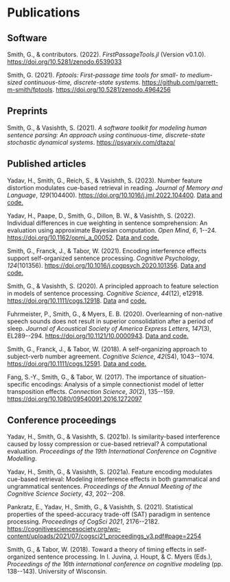 # Publications

## Software

Smith, G., & contributors. (2022). *FirstPassageTools.jl* (Version
v0.1.0). <https://doi.org/10.5281/zenodo.6539033>

Smith, G. (2021). *Fptools: First-passage time tools for small- to
medium-sized continuous-time, discrete-state systems*.
https://github.com/garrett-m-smith/fptools.
<https://doi.org/10.5281/zenodo.4964256>

## Preprints

Smith, G., & Vasishth, S. (2021). *A software toolkit for modeling human
sentence parsing: An approach using continuous-time, discrete-state
stochastic dynamical systems*. <https://psyarxiv.com/dtazq/>

## Published articles

Yadav, H., Smith, G., Reich, S., & Vasishth, S. (2023). Number feature
distortion modulates cue-based retrieval in reading. *Journal of Memory
and Language*, *129*(104400).
<https://doi.org/10.1016/j.jml.2022.104400>. [Data and
code.](https://osf.io/gqj3p/)

Yadav, H., Paape, D., Smith, G., Dillon, B. W., & Vasishth, S. (2022).
Individual differences in cue weighting in sentence somprehension: An
evaluation using approximate Bayesian computation. *Open Mind*, *6*,
1--24. <https://doi.org/10.1162/opmi_a_00052>. [Data and
code.](https://osf.io/3na9q/)

Smith, G., Franck, J., & Tabor, W. (2021). Encoding interference effects
support self-organized sentence processing. *Cognitive Psychology*,
*124*(101356). <https://doi.org/10.1016/j.cogpsych.2020.101356>. [Data
and code.](https://osf.io/hjrkn/)

Smith, G., & Vasishth, S. (2020). A principled approach to feature
selection in models of sentence processing. *Cognitive Science*,
*44*(12), e12918. <https://doi.org/10.1111/cogs.12918>.
[Data](https://osf.io/395xb/) and
[code.](https://github.com/smith-garrett/spec_context)

Fuhrmeister, P., Smith, G., & Myers, E. B. (2020). Overlearning of
non-native speech sounds does not result in superior consolidation after
a period of sleep. *Journal of Acoustical Society of America Express
Letters*, *147*(3), EL289--294. <https://doi.org/10.1121/10.0000943>.
[Data and code.](https://osf.io/hm24w/)

Smith, G., Franck, J., & Tabor, W. (2018). A self-organizing approach to
subject-verb number agreement. *Cognitive Science*, *42*(S4),
1043--1074. <https://doi.org/10.1111/cogs.12591>. [Data and
code.](https://github.com/smith-garrett/SmithFranckTabor2018)

Fang, S.-Y., Smith, G., & Tabor, W. (2017). The importance of
situation-specific encodings: Analysis of a simple connectionist model
of letter transposition effects. *Connection Science*, *30*(2),
135--159. <https://doi.org/10.1080/09540091.2016.1272097>

## Conference proceedings

Yadav, H., Smith, G., & Vasishth, S. (2021b). Is similarity-based
interference caused by lossy compression or cue-based retrieval? A
computational evaluation. *Proceedings of the 19th International
Conference on Cognitive Modelling*.

Yadav, H., Smith, G., & Vasishth, S. (2021a). Feature encoding modulates
cue-based retrieval: Modeling interference effects in both grammatical
and ungrammatical sentences. *Proceedings of the Annual Meeting of the
Cognitive Science Society*, *43*, 202--208.

Pankratz, E., Yadav, H., Smith, G., & Vasishth, S. (2021). Statistical
properties of the speed-accuracy trade-off (SAT) paradigm in sentence
processing. *Proceedings of CogSci 2021*, 2176--2182.
<https://cognitivesciencesociety.org/wp-content/uploads/2021/07/cogsci21_proceedings_v3.pdf#page=2254>

Smith, G., & Tabor, W. (2018). Toward a theory of timing effects in
self-organized sentence processing. In I. Juvina, J. Houpt, & C. Myers
(Eds.), *Proceedings of the 16th international conference on cognitive
modeling* (pp. 138--143). University of Wisconsin.

